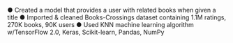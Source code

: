 ● Created a model that provides a user with related books when given a title
● Imported & cleaned Books-Crossings dataset containing 1.1M ratings, 270K books, 90K users
● Used KNN machine learning algorithm w/TensorFlow 2.0, Keras, Scikit-learn, Pandas, NumPy
